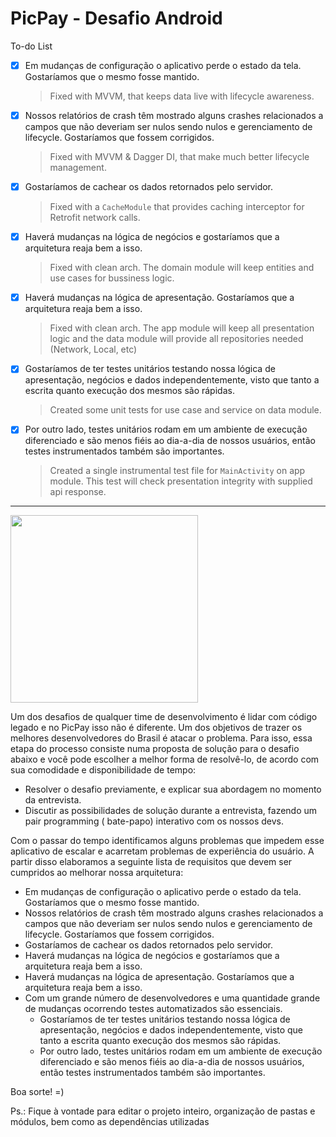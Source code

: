 # PicPay - Desafio Android

To-do List


- [x] Em mudanças de configuração o aplicativo perde o estado da tela. Gostaríamos que o mesmo fosse mantido.
  > Fixed with MVVM, that keeps data live with lifecycle awareness.
- [x] Nossos relatórios de crash têm mostrado alguns crashes relacionados a campos que não deveriam ser nulos sendo nulos e gerenciamento de lifecycle. Gostaríamos que fossem corrigidos.
  > Fixed with MVVM & Dagger DI, that make much better lifecycle management.
- [x] Gostaríamos de cachear os dados retornados pelo servidor.
  > Fixed with a `CacheModule` that provides caching interceptor for Retrofit network calls.
- [x] Haverá mudanças na lógica de negócios e gostaríamos que a arquitetura reaja bem a isso.
  > Fixed with clean arch. The domain module will keep entities and use cases for bussiness logic.
- [x] Haverá mudanças na lógica de apresentação. Gostaríamos que a arquitetura reaja bem a isso.
  > Fixed with clean arch. The app module will keep all presentation logic and the data module will provide all repositories needed (Network, Local, etc)
- [x] Gostaríamos de ter testes unitários testando nossa lógica de apresentação, negócios e dados independentemente, visto que tanto a escrita quanto execução dos mesmos são rápidas.
  > Created some unit tests for use case and service on data module.
- [x] Por outro lado, testes unitários rodam em um ambiente de execução diferenciado e são menos fiéis ao dia-a-dia de nossos usuários, então testes instrumentados também são importantes.
  > Created a single instrumental test file for `MainActivity` on app module. This test will check presentation integrity with supplied api response.
  
------------------------

<img src="https://github.com/mobilepicpay/desafio-android/blob/master/desafio-picpay.gif" width="300"/>

Um dos desafios de qualquer time de desenvolvimento é lidar com código legado e no PicPay isso não é
diferente. Um dos objetivos de trazer os melhores desenvolvedores do Brasil é atacar o problema.
Para isso, essa etapa do processo consiste numa proposta de solução para o desafio abaixo e você
pode escolher a melhor forma de resolvê-lo, de acordo com sua comodidade e disponibilidade de tempo:

- Resolver o desafio previamente, e explicar sua abordagem no momento da entrevista.
- Discutir as possibilidades de solução durante a entrevista, fazendo um pair programming (
  bate-papo) interativo com os nossos devs.

Com o passar do tempo identificamos alguns problemas que impedem esse aplicativo de escalar e
acarretam problemas de experiência do usuário. A partir disso elaboramos a seguinte lista de
requisitos que devem ser cumpridos ao melhorar nossa arquitetura:

- Em mudanças de configuração o aplicativo perde o estado da tela. Gostaríamos que o mesmo fosse
  mantido.
- Nossos relatórios de crash têm mostrado alguns crashes relacionados a campos que não deveriam ser
  nulos sendo nulos e gerenciamento de lifecycle. Gostaríamos que fossem corrigidos.
- Gostaríamos de cachear os dados retornados pelo servidor.
- Haverá mudanças na lógica de negócios e gostaríamos que a arquitetura reaja bem a isso.
- Haverá mudanças na lógica de apresentação. Gostaríamos que a arquitetura reaja bem a isso.
- Com um grande número de desenvolvedores e uma quantidade grande de mudanças ocorrendo testes
  automatizados são essenciais.
    - Gostaríamos de ter testes unitários testando nossa lógica de apresentação, negócios e dados
      independentemente, visto que tanto a escrita quanto execução dos mesmos são rápidas.
    - Por outro lado, testes unitários rodam em um ambiente de execução diferenciado e são menos
      fiéis ao dia-a-dia de nossos usuários, então testes instrumentados também são importantes.

Boa sorte! =)

Ps.: Fique à vontade para editar o projeto inteiro, organização de pastas e módulos, bem como as
dependências utilizadas
